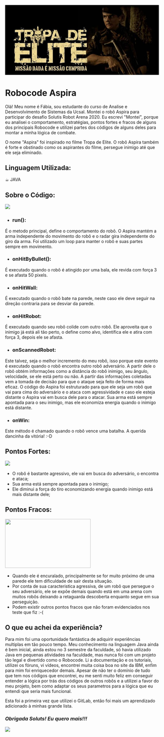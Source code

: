 <img src="/img/banner-principal.png">

# Robocode Aspira

Olá! Meu nome é Fábia, sou estudante do curso de Analise e Desenvolvimento de Sistemas da Ucsal. 
Montei o robô Aspira para participar do desafio Solutis Robot Arena 2020. Eu escrevi "Montei", porque eu analisei o comportamento, estratégias, pontos fortes e fracos de alguns dos principais Robocode e utilizei partes dos códigos de alguns deles para montar a minha lógica de combate.

O nome "Aspira" foi inspirado no filme Tropa de Elite. O robô Aspira também é forte e obstinado como os aspirantes do filme, persegue inimigo até que ele seja eliminado. 

## **Linguagem Utilizada:**
☕︎ JAVA

## **Sobre o Código:**
<img src="https://cronicasdojoker.files.wordpress.com/2013/12/o-sistema.png">

- ### run():
<p>É o metodo principal, define o comportamento do robô. O Aspira mantém a arma independente do movimento do robô e o radar gira independente do giro da arma. Foi utilizado um loop para manter o robô e suas partes sempre em movimento.</p>

- ### onHitByBullet():
<p>É executado quando o robô é atingido por uma bala, ele revida com força 3 e se afasta 50 pixels.</p> 

- ### onHitWall:
<p>É executado quando o robô bate na parede, neste caso ele deve seguir na direção contraria para se desviar da parede.</p> 

- ### onHitRobot:
<p>É executado quando seu robô colide com outro robô. Ele aproveita que o inimigo já está ali tão perto, o define como alvo, identifica ele e atira com força 3, depois ele se afasta.</p> 

- ### onScannedRobot:
<p>Este talvez, seja o melhor incremento do meu robô, isso porque este evento é executado quando o robô encontra outro robô adversário. A partir dele o robô obtém informações como a distância do robô inimigo, seu ângulo, velocidade, se ele está perto ou não. A partir das informações coletadas vem a tomada de decisão para que o ataque seja feito de forma mais eficaz. O código do Aspira foi estruturado para que ele seja um robô que vai para cima do adversário e o ataca com agressividade e caso ele esteja distante o Aspira vai em busca dele para o atacar. Sua arma está sempre apontada para o seu inimigo, mas ele economiza energia quando o inimigo está distante.</p>

- ### onWin:
<p>Este método é chamado quando o robô vence uma batalha. A querida dancinha da vitória! :-D </p>


## **Pontos Fortes:**
<img src="https://i.makeagif.com/media/2-28-2017/VRIwsd.gif">

- O robô é bastante agressivo, ele vai em busca do adversário, o encontra e ataca; 
- Sua arma está sempre apontada para o inimigo;
- Ele diminui a força do tiro economizando energia quando inimigo está mais distante dele;


## **Pontos Fracos:**
<img src="https://2.bp.blogspot.com/-Q8XuVcqn4bE/TkiRC217vWI/AAAAAAAAAHQ/xqebXm1erV4/s1600/muleque00sm5.gif" height="160" width="280">

- Quando ele é encuralado, principalmente se for muito próximo de uma parede ele tem dificuldade de sair desta situação.  
- Por conta de sua caracteristica agressiva, de um robô que persegue o seu adversário, ele se expõe demais quando está em uma arena com muitos robôs deixando a retaguarda descoberta enquanto segue em sua perseguição. 
-  Podem existir outros pontos fracos que não foram evidenciados nos teste que fiz :-( 


## **O que eu achei da experiência?**
Para mim foi uma oportunidade fantástica de adiquirir experiências multiplas em tão pouco tempo. Meu conhecimento na linguagem Java ainda é bem inicial, ainda estou no 3 semestre da faculdade, só havia utilizado Java em pequenas atividades na faculdade, mas nunca foi com um projeto tão legal e divertido como o Robocode. Li a documentação e os tutoriais, utilizei os fóruns, vi vídeos, encontrei muita coisa boa no site da IBM, enfim para mim foi enriquecedor demais. Apesar de não ter o domínio de tudo que tem nos códigos que encontrei, eu me senti muito feliz em conseguir entender a lógica por trás dos códigos de outros robôs e a utilizei a favor do meu projeto, bem como adaptar os seus parametros para a lógica que eu entendi que seria mais funcional. 

Esta foi a primeira vez que utilizei o GitLab, então foi mais um aprendizado adicionado à minhas grande lista. 


### **_Obrigada Soluts! Eu quero mais!!!_**

<img src="https://i.pinimg.com/originals/34/27/94/3427943873a9a66f4686a6b574807bf9.gif">




 

